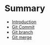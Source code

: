 # Summary

* [Introduction](README.md)
* [Git Commit](git-commit.md)
* [Git branch](git-branch.md)
* [Git merge](git-merge.md)

